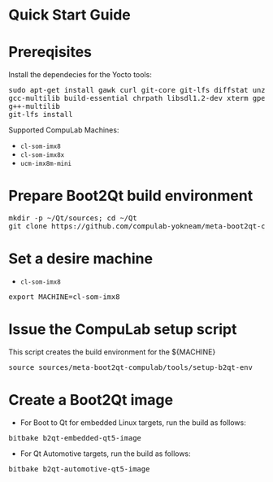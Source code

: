 # Quick Start Guide

# Prereqisites
Install the dependecies for the Yocto tools:
<pre>
sudo apt-get install gawk curl git-core git-lfs diffstat unzip p7zip-full texinfo \
gcc-multilib build-essential chrpath libsdl1.2-dev xterm gperf bison \
g++-multilib
git-lfs install
</pre>

Supported CompuLab Machines:
* `cl-som-imx8`
* `cl-som-imx8x`
* `ucm-imx8m-mini`

# Prepare Boot2Qt build environment
<pre>
mkdir -p ~/Qt/sources; cd ~/Qt
git clone https://github.com/compulab-yokneam/meta-boot2qt-compulab.git sources/meta-boot2qt-compulab
</pre>

# Set a desire machine
* `cl-som-imx8`
<pre>
export MACHINE=cl-som-imx8
</pre>

# Issue the CompuLab setup script
This script creates the build environment for the ${MACHINE}
<pre>
source sources/meta-boot2qt-compulab/tools/setup-b2qt-env
</pre>

# Create a Boot2Qt image
* For Boot to Qt for embedded Linux targets, run the build as follows:
<pre>
bitbake b2qt-embedded-qt5-image
</pre>

* For Qt Automotive targets, run the build as follows:
<pre>
bitbake b2qt-automotive-qt5-image
</pre>

